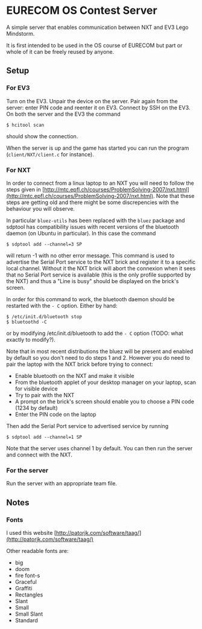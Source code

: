 # EURECOM OS Contest Server

A simple server that enables communication between NXT and EV3 Lego Mindstorm.

It is first intended to be used in the OS course of EURECOM but part or whole of it can be freely reused by anyone.

## Setup

### For EV3

Turn on the EV3. Unpair the device on the server. Pair again from the server: enter PIN code and reenter it on EV3. Connect by SSH on the EV3. On both the server and the EV3 the command
```
$ hcitool scan
```

should show the connection.

When the server is up and the game has started you can run the program (`client/NXT/client.c` for instance).

### For NXT

In order to connect from a linux laptop to an NXT you will need to follow the steps given in [http://mtc.epfl.ch/courses/ProblemSolving-2007/nxt.html](http://mtc.epfl.ch/courses/ProblemSolving-2007/nxt.html). Note that these steps are getting old and there might be some discrepencies with the behaviour you will observe.

In particular `bluez-utils` has been replaced with the `bluez` package and sdptool has compatibility issues with recent versions of the bluetooth daemon (on Ubuntu in particular). In this case the command
```
$ sdptool add --channel=3 SP
```
will return -1 with no other error message. This command is used to advertise the Serial Port service to the NXT brick and register it to a specific local channel. Without it the NXT brick will abort the connexion when it sees that no Serial Port service is available (this is the only profile supported by the NXT) and thus a "Line is busy" should be displayed on the brick's screen.

In order for this command to work, the bluetooth daemon should be restarted with the `- C` option. Either by hand:
```
$ /etc/init.d/bluetooth stop
$ bluetoothd -C
```
or by modifying /etc/init.d/bluetooth to add the `- C` option (TODO: what exactly to modify?).

Note that in most recent distributions the bluez will be present and enabled by default so you don't need to do steps 1 and 2. However you do need to pair the laptop with the NXT brick before trying to connect:
* Enable bluetooth on the NXT and make it visible
* From the bluetooth applet of your desktop manager on your laptop, scan for visible device
* Try to pair with the NXT
* A prompt on the brick's screen should enable you to choose a PIN code (1234 by default)
* Enter the PIN code on the laptop

Then add the Serial Port service to advertised service by running
```
$ sdptool add --channel=1 SP
```
Note that the server uses channel 1 by default. You can then run the server and connect with the NXT.

### For the server

Run the server with an appropriate team file.

## Notes

### Fonts

I used this website [http://patorjk.com/software/taag/](http://patorjk.com/software/taag/)

Other readable fonts are:
* big
* doom
* fire font-s
* Graceful
* Graffiti
* Rectangles
* Slant
* Small
* Small Slant
* Standard
